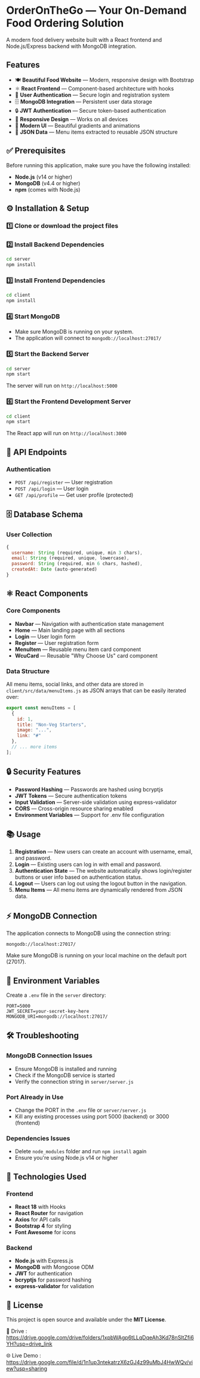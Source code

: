 # OrderOnTheGo — Your On-Demand Food Ordering Solution

A modern food delivery website built with a React frontend and Node.js/Express backend with MongoDB integration.

##  Features

- 🍽️ **Beautiful Food Website** — Modern, responsive design with Bootstrap
- ⚛️ **React Frontend** — Component-based architecture with hooks
- 🔐 **User Authentication** — Secure login and registration system
- 🗄️ **MongoDB Integration** — Persistent user data storage
- 🔒 **JWT Authentication** — Secure token-based authentication
- 📱 **Responsive Design** — Works on all devices
- 🎨 **Modern UI** — Beautiful gradients and animations
- 🔄 **JSON Data** — Menu items extracted to reusable JSON structure

## ✅ Prerequisites

Before running this application, make sure you have the following installed:

- **Node.js** (v14 or higher)
- **MongoDB** (v4.4 or higher)
- **npm** (comes with Node.js)

## ⚙️ Installation & Setup

### 1️⃣ Clone or download the project files

### 2️⃣ Install Backend Dependencies

```bash
cd server
npm install
```

### 3️⃣ Install Frontend Dependencies

```bash
cd client
npm install
```

### 4️⃣ Start MongoDB

- Make sure MongoDB is running on your system.
- The application will connect to `mongodb://localhost:27017/`

### 5️⃣ Start the Backend Server

```bash
cd server
npm start
```

The server will run on `http://localhost:5000`

### 6️⃣ Start the Frontend Development Server

```bash
cd client
npm start
```

The React app will run on `http://localhost:3000`

## 🔗 API Endpoints

### Authentication

- `POST /api/register` — User registration
- `POST /api/login` — User login
- `GET /api/profile` — Get user profile (protected)

## 🗄️ Database Schema

### User Collection

```javascript
{
  username: String (required, unique, min 3 chars),
  email: String (required, unique, lowercase),
  password: String (required, min 6 chars, hashed),
  createdAt: Date (auto-generated)
}
```

## ⚛️ React Components

### Core Components

- **Navbar** — Navigation with authentication state management
- **Home** — Main landing page with all sections
- **Login** — User login form
- **Register** — User registration form
- **MenuItem** — Reusable menu item card component
- **WcuCard** — Reusable "Why Choose Us" card component

### Data Structure

All menu items, social links, and other data are stored in `client/src/data/menuItems.js` as JSON arrays that can be easily iterated over:

```javascript
export const menuItems = [
  {
    id: 1,
    title: "Non-Veg Starters",
    image: "...",
    link: "#"
  },
  // ... more items
];
```

## 🔒 Security Features

- **Password Hashing** — Passwords are hashed using bcryptjs
- **JWT Tokens** — Secure authentication tokens
- **Input Validation** — Server-side validation using express-validator
- **CORS** — Cross-origin resource sharing enabled
- **Environment Variables** — Support for .env file configuration

## 📚 Usage

1. **Registration** — New users can create an account with username, email, and password.
2. **Login** — Existing users can log in with email and password.
3. **Authentication State** — The website automatically shows login/register buttons or user info based on authentication status.
4. **Logout** — Users can log out using the logout button in the navigation.
5. **Menu Items** — All menu items are dynamically rendered from JSON data.

## ⚡ MongoDB Connection

The application connects to MongoDB using the connection string:

```
mongodb://localhost:27017/
```

Make sure MongoDB is running on your local machine on the default port (27017).

## 🔑 Environment Variables

Create a `.env` file in the `server` directory:

```env
PORT=5000
JWT_SECRET=your-secret-key-here
MONGODB_URI=mongodb://localhost:27017/
```

## 🛠️ Troubleshooting

### MongoDB Connection Issues

- Ensure MongoDB is installed and running
- Check if the MongoDB service is started
- Verify the connection string in `server/server.js`

### Port Already in Use

- Change the PORT in the `.env` file or `server/server.js`
- Kill any existing processes using port 5000 (backend) or 3000 (frontend)

### Dependencies Issues

- Delete `node_modules` folder and run `npm install` again
- Ensure you're using Node.js v14 or higher

## 🧰 Technologies Used

### Frontend

- **React 18** with Hooks
- **React Router** for navigation
- **Axios** for API calls
- **Bootstrap 4** for styling
- **Font Awesome** for icons

### Backend

- **Node.js** with Express.js
- **MongoDB** with Mongoose ODM
- **JWT** for authentication
- **bcryptjs** for password hashing
- **express-validator** for validation

## 📄 License

This project is open source and available under the **MIT License**.

🔗 Drive : https://drive.google.com/drive/folders/1xpbWAgp6tLLqDqeAh3Kd78nSltZfi6YH?usp=drive_link

🌐 Live Demo : https://drive.google.com/file/d/1n1up3ntekatrzX6zGJ4z99uMbJ4HwWQv/view?usp=sharing

